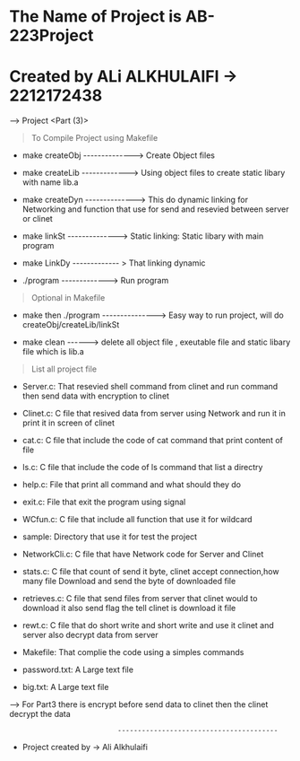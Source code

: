 # The Name of Project is AB-223Project

# Created by  ALi ALKHULAIFI -> 2212172438



                                                               
--> Project <Part (3)>


> To Compile Project using Makefile

* make createObj --------------> Create Object files

* make createLib -------------> Using object files to create static libary with name lib.a

* make createDyn --------------> This do dynamic linking for Networking and function that use for send and resevied between 
server or clinet

* make linkSt   --------------> Static linking: Static libary with main program

* make LinkDy ------------- > That linking dynamic 

* ./program     -------------> Run program

> Optional in Makefile

* make then ./program ---------------> Easy way to run project, will do createObj/createLib/linkSt

* make clean ------> delete all object file , exeutable file and static libary file which is lib.a


> List all project file
* Server.c: That resevied shell command from clinet and run command then send data with encryption to clinet
* Clinet.c: C file that resived data from server using Network and run it in print it in screen of clinet 
* cat.c:  C file that include the code of cat command that print content of file
* ls.c:   C file that include the code of ls command that list a directry
* help.c: File that print all command and what should they do
* exit.c: File that exit the program using signal
* WCfun.c: C file that include all function that use it for wildcard
* sample:  Directory that use it for test the project

* NetworkCli.c: C file that have Network code for Server and Clinet 
* stats.c: C file that count of send it byte, clinet accept connection,how many file Download and send the byte of downloaded file
* retrieves.c: C file that send files from server that clinet would to download it also send flag the tell clinet is download it file
* rewt.c: C file that do short write and short write and use it clinet and server also decrypt data from server  
* Makefile: That complie the code using a simples commands 
* password.txt: A Large text file 
* big.txt: A Large text file

--> For Part3 there is encrypt before send data to clinet then the clinet decrypt the data

                               ----------------------------------------


* Project created by -> Ali Alkhulaifi  


